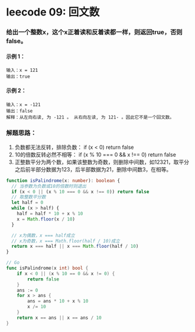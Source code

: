 # leecode 09: 回文数
### 给出一个整数x，这个x正着读和反着读都一样，则返回true，否则false。
#### 示例 1：
```
输入：x = 121
输出：true
```
#### 示例 2：
```
输入：x = -121
输出：false
解释：从左向右读, 为 -121 。 从右向左读, 为 121- 。因此它不是一个回文数。
```
### 解题思路：
1. 负数都无法反转，排除负数： if (x < 0) return false
2. 10的倍数反转必然不相等： if (x % 10 === 0 && x !== 0) return false
3. 正整数平分为两个数，如果该整数为奇数，则删除中间数，如12321，取平分之后前半部分数据为123，后半部数据为21，删除中间数3，在相等。

```ts
function isPalindrome(x: number): boolean {
  // 当参数为负数或10的倍数时则退出
  if (x < 0 || (x % 10 === 0 && x !== 0)) return false
  // 取整数平分数
  let half = 0
  while (x > half) {
    half = half * 10 + x % 10
    x = Math.floor(x / 10)
  }

  // x为偶数，x === half成立
  // x为奇数，x === Math.floor(half / 10)成立
  return x === half || x === Math.floor(half / 10)
}
```
```go
// Go
func isPalindrome(x int) bool {
	if x < 0 || (x % 10 == 0 && x != 0) {
		return false
	}
	ans := 0
	for x > ans {
		ans = ans * 10 + x % 10
		x /= 10
	}
	return x == ans || x == ans / 10
}
```